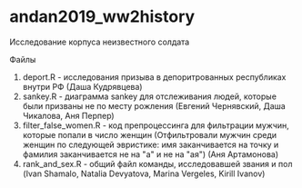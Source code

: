 # andan2019_ww2history
Исследование корпуса неизвестного солдата

Файлы
1. deport.R - исследования призыва в депоритрованных республиках внутри РФ (Даша Кудрявцева)
2. sankey.R - диаграмма sankey для отслеживания людей, которые были призваны не по месту рожления (Евгений Чернявский, Даша Чикалова, Аня Перпер)
3. filter_false_women.R - код препроцессинга для фильтрации мужчин, которые попали в число женщин (Отфильтровали мужчин среди женщин по следующей эвристике: имя заканчивается на точку и фамилия заканчивается не на "а" и не на "ая") (Аня Артамонова)
4. rank_and_sex.R - общий файл команды, исследовавшей звания и пол (Ivan Shamalo, Natalia Devyatova, Marina Vergeles, Kirill Ivanov)
